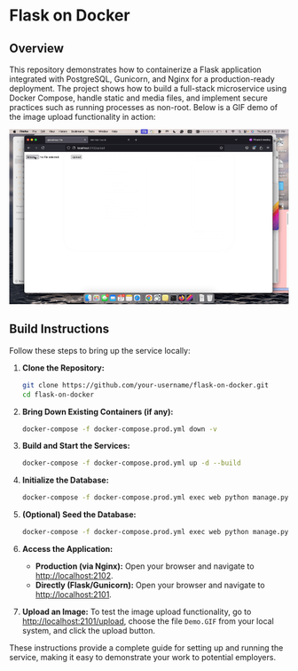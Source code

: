 # Flask on Docker

## Overview
This repository demonstrates how to containerize a Flask application integrated with PostgreSQL, Gunicorn, and Nginx for a production-ready deployment. The project shows how to build a full-stack microservice using Docker Compose, handle static and media files, and implement secure practices such as running processes as non-root. Below is a GIF demo of the image upload functionality in action:

![Demo of Image Upload](Demo.GIF)

## Build Instructions
Follow these steps to bring up the service locally:

1. **Clone the Repository:**
   ```bash
   git clone https://github.com/your-username/flask-on-docker.git
   cd flask-on-docker
   ```

2. **Bring Down Existing Containers (if any):**
   ```bash
   docker-compose -f docker-compose.prod.yml down -v
   ```

3. **Build and Start the Services:**
   ```bash
   docker-compose -f docker-compose.prod.yml up -d --build
   ```

4. **Initialize the Database:**
   ```bash
   docker-compose -f docker-compose.prod.yml exec web python manage.py create_db
   ```

5. **(Optional) Seed the Database:**
   ```bash
   docker-compose -f docker-compose.prod.yml exec web python manage.py seed_db
   ```

6. **Access the Application:**
   - **Production (via Nginx):** Open your browser and navigate to [http://localhost:2102](http://localhost:2102).
   - **Directly (Flask/Gunicorn):** Open your browser and navigate to [http://localhost:2101](http://localhost:2101).

7. **Upload an Image:**
   To test the image upload functionality, go to [http://localhost:2101/upload](http://localhost:2101/upload), choose the file `Demo.GIF` from your local system, and click the upload button.

These instructions provide a complete guide for setting up and running the service, making it easy to demonstrate your work to potential employers.
````markdown

